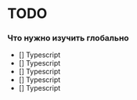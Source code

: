 # TODO

### Что нужно изучить глобально
- [] Typescript  
- [] Typescript  
- [] Typescript  
- [] Typescript  
- [] Typescript  

